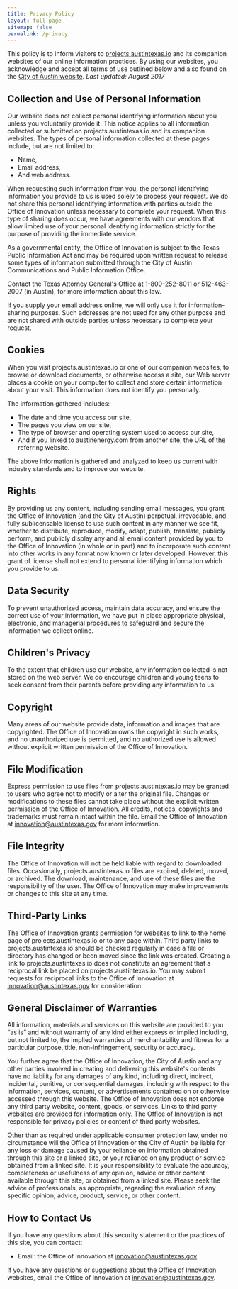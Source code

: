 ```yaml
---
title: Privacy Policy
layout: full-page
sitemap: false
permalink: /privacy
---
```


This policy is to inform visitors to [projects.austintexas.io](http://projects.austintexas.io/) and its companion websites of our online information practices. By using our websites, you acknowledge and accept all terms of use outlined below and also found on the [City of Austin website](http://www.austintexas.gov/page/privacy-policy). *Last updated: August 2017*

## Collection and Use of Personal Information
Our website does not collect personal identifying information about you unless you voluntarily provide it. This notice applies to all information collected or submitted on projects.austintexas.io and its companion websites. The types of personal information collected at these pages include, but are not limited to:

* Name,
* Email address,
* And web address.

When requesting such information from you, the personal identifying information you provide to us is used solely to process your request. We do not share this personal identifying information with parties outside the Office of Innovation unless necessary to complete your request. When this type of sharing does occur, we have agreements with our vendors that allow limited use of your personal identifying information strictly for the purpose of providing the immediate service.

As a governmental entity, the Office of Innovation is subject to the Texas Public Information Act and may be required upon written request to release some types of information submitted through the City of Austin Communications and Public Information Office.

Contact the Texas Attorney General's Office at 1-800-252-8011 or 512-463-2007 (in Austin), for more information about this law.

If you supply your email address online, we will only use it for information-sharing purposes. Such addresses are not used for any other purpose and are not shared with outside parties unless necessary to complete your request.

## Cookies

When you visit projects.austintexas.io or one of our companion websites, to browse or download documents, or otherwise access a site, our Web server places a cookie on your computer to collect and store certain information about your visit. This information does not identify you personally.

The information gathered includes:

* The date and time you access our site,
* The pages you view on our site,
* The type of browser and operating system used to access our site,
* And if you linked to austinenergy.com from another site, the URL of the referring website.

The above information is gathered and analyzed to keep us current with industry standards and to improve our website.

## Rights
By providing us any content, including sending email messages, you grant the Office of Innovation (and the City of Austin) perpetual, irrevocable, and fully sublicensable license to use such content in any manner we see fit, whether to distribute, reproduce, modify, adapt, publish, translate, publicly perform, and publicly display any and all email content provided by you to the Office of Innovation (in whole or in part) and to incorporate such content into other works in any format now known or later developed.  However, this grant of license shall not extend to personal identifying information which you provide to us.

## Data Security
To prevent unauthorized access, maintain data accuracy, and ensure the correct use of your information, we have put in place appropriate physical, electronic, and managerial procedures to safeguard and secure the information we collect online.

## Children's Privacy
To the extent that children use our website, any information collected is not stored on the web server. We do encourage children and young teens to seek consent from their parents before providing any information to us.

## Copyright
Many areas of our website provide data, information and images that are copyrighted. The Office of Innovation owns the copyright in such works, and no unauthorized use is permitted, and no authorized use is allowed without explicit written permission of the Office of Innovation.

## File Modification
Express permission to use files from projects.austintexas.io may be granted to users who agree not to modify or alter the original file. Changes or modifications to these files cannot take place without the explicit written permission of the Office of Innovation. All credits, notices, copyrights and trademarks must remain intact within the file. Email the Office of Innovation at [innovation@austintexas.gov](mailto:innovation@austintexas.gov) for more information.

## File Integrity
The Office of Innovation will not be held liable with regard to downloaded files. Occasionally, projects.austintexas.io files are expired, deleted, moved, or archived. The download, maintenance, and use of these files are the responsibility of the user. The Office of Innovation may make improvements or changes to this site at any time.

## Third-Party Links
The Office of Innovation grants permission for websites to link to the home page of projects.austintexas.io or to any page within. Third party links to projects.austintexas.io should be checked regularly in case a file or directory has changed or been moved since the link was created. Creating a link to projects.austintexas.io does not constitute an agreement that a reciprocal link be placed on projects.austintexas.io. You may submit requests for reciprocal links to the Office of Innovation at [innovation@austintexas.gov](mailto:innovation@austintexas.gov) for consideration.

## General Disclaimer of Warranties
All information, materials and services on this website are provided to you “as is” and without warranty of any kind either express or implied including, but not limited to, the implied warranties of merchantability and fitness for a particular purpose, title, non-infringement, security or accuracy.

You further agree that the Office of Innovation, the City of Austin and any other parties involved in creating and delivering this website's contents have no liability for any damages of any kind, including direct, indirect, incidental, punitive, or consequential damages, including with respect to the information, services, content, or advertisements contained on or otherwise accessed through this website. The Office of Innovation does not endorse any third party website, content, goods, or services. Links to third party websites are provided for information only. The Office of Innovation is not responsible for privacy policies or content of third party websites.

Other than as required under applicable consumer protection law, under no circumstance will the Office of Innovation or the City of Austin be liable for any loss or damage caused by your reliance on information obtained through this site or a linked site, or your reliance on any product or service obtained from a linked site. It is your responsibility to evaluate the accuracy, completeness or usefulness of any opinion, advice or other content available through this site, or obtained from a linked site. Please seek the advice of professionals, as appropriate, regarding the evaluation of any specific opinion, advice, product, service, or other content.

## How to Contact Us
If you have any questions about this security statement or the practices of this site, you can contact:

* Email: the Office of Innovation at [innovation@austintexas.gov](mailto:innovation@austintexas.gov)

If you have any questions or suggestions about the Office of Innovation websites, email the Office of Innovation at [innovation@austintexas.gov](mailto:innovation@austintexas.gov).
